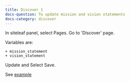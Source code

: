 ```yaml
---
title: Discover 1
docs-question: To update mission and vision statements
docs-category: discover
---
```


In siteleaf panel, select Pages.  Go to 'Discover' page.  

Variables are:

    + mission_statement
    + vision_statement

Update and Select Save.

See <a href="#" data-featherlight="/assets/img/docs/discover-1.png">example</a>
